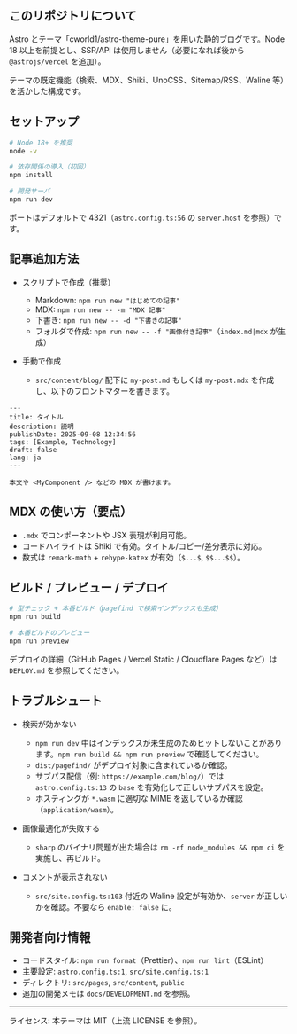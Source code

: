 ## このリポジトリについて

Astro とテーマ「cworld1/astro-theme-pure」を用いた静的ブログです。Node 18 以上を前提とし、SSR/API は使用しません（必要になれば後から `@astrojs/vercel` を追加）。

テーマの既定機能（検索、MDX、Shiki、UnoCSS、Sitemap/RSS、Waline 等）を活かした構成です。

## セットアップ

```bash
# Node 18+ を推奨
node -v

# 依存関係の導入（初回）
npm install

# 開発サーバ
npm run dev
```

ポートはデフォルトで 4321（`astro.config.ts:56` の `server.host` を参照）です。

## 記事追加方法

- スクリプトで作成（推奨）
  - Markdown: `npm run new "はじめての記事"`
  - MDX: `npm run new -- -m "MDX 記事"`
  - 下書き: `npm run new -- -d "下書きの記事"`
  - フォルダで作成: `npm run new -- -f "画像付き記事"`（`index.md|mdx` が生成）

- 手動で作成
  - `src/content/blog/` 配下に `my-post.md` もしくは `my-post.mdx` を作成し、以下のフロントマターを書きます。

```mdx
---
title: タイトル
description: 説明
publishDate: 2025-09-08 12:34:56
tags: [Example, Technology]
draft: false
lang: ja
---

本文や <MyComponent /> などの MDX が書けます。
```

## MDX の使い方（要点）
- `.mdx` でコンポーネントや JSX 表現が利用可能。
- コードハイライトは Shiki で有効。タイトル/コピー/差分表示に対応。
- 数式は `remark-math` + `rehype-katex` が有効（`$...$`, `$$...$$`）。

## ビルド / プレビュー / デプロイ

```bash
# 型チェック + 本番ビルド（pagefind で検索インデックスも生成）
npm run build

# 本番ビルドのプレビュー
npm run preview
```

デプロイの詳細（GitHub Pages / Vercel Static / Cloudflare Pages など）は `DEPLOY.md` を参照してください。

## トラブルシュート

- 検索が効かない
  - `npm run dev` 中はインデックスが未生成のためヒットしないことがあります。`npm run build && npm run preview` で確認してください。
  - `dist/pagefind/` がデプロイ対象に含まれているか確認。
  - サブパス配信（例: `https://example.com/blog/`）では `astro.config.ts:13` の `base` を有効化して正しいサブパスを設定。
  - ホスティングが `*.wasm` に適切な MIME を返しているか確認（`application/wasm`）。

- 画像最適化が失敗する
  - `sharp` のバイナリ問題が出た場合は `rm -rf node_modules && npm ci` を実施し、再ビルド。

- コメントが表示されない
  - `src/site.config.ts:103` 付近の Waline 設定が有効か、`server` が正しいかを確認。不要なら `enable: false` に。

## 開発者向け情報

- コードスタイル: `npm run format`（Prettier）、`npm run lint`（ESLint）
- 主要設定: `astro.config.ts:1`, `src/site.config.ts:1`
- ディレクトリ: `src/pages`, `src/content`, `public`
- 追加の開発メモは `docs/DEVELOPMENT.md` を参照。

---

ライセンス: 本テーマは MIT（上流 LICENSE を参照）。

